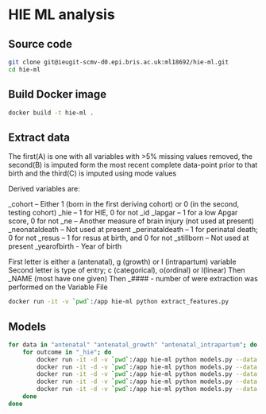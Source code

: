 # HIE ML analysis

## Source code

```sh
git clone git@ieugit-scmv-d0.epi.bris.ac.uk:ml18692/hie-ml.git
cd hie-ml
```

## Build Docker image

```sh
docker build -t hie-ml .
```

## Extract data

The first(A) is one with all variables with >5% missing values removed, the second(B) is imputed form the most recent complete data-point prior to that birth and the third(C) is imputed using mode values

Derived variables are:

_cohort – Either 1 (born in the first deriving cohort) or 0 (in the second, testing cohort)
_hie – 1 for HIE, 0 for not
_id
_lapgar – 1 for a low Apgar score, 0 for not
_ne – Another measure of brain injury (not used at present)
_neonataldeath – Not used at present
_perinataldeath – 1 for perinatal death; 0 for not
_resus – 1 for resus at birth, and 0 for not
_stillborn – Not used at present
_yearofbirth -  Year of birth

First letter is either a (antenatal), g (growth) or I (intrapartum) variable
Second letter is type of entry; c (categorical), o(ordinal) or l(linear)
Then _NAME (most have one given)
Then _#### - number of were extraction was performed on the Variable File


```sh
docker run -it -v `pwd`:/app hie-ml python extract_features.py
```

## Models

```sh
for data in "antenatal" "antenatal_growth" "antenatal_intrapartum"; do
    for outcome in "_hie"; do
        docker run -it -d -v `pwd`:/app hie-ml python models.py --data "$data" --outcome "$outcome" --model "RFE"
        docker run -it -d -v `pwd`:/app hie-ml python models.py --data "$data" --outcome "$outcome" --model "ElasticNet"
        docker run -it -d -v `pwd`:/app hie-ml python models.py --data "$data" --outcome "$outcome" --model "Lasso"
        docker run -it -d -v `pwd`:/app hie-ml python models.py --data "$data" --outcome "$outcome" --model "SVC"
        docker run -it -d -v `pwd`:/app hie-ml python models.py --data "$data" --outcome "$outcome" --model "Tree"
    done
done
```
